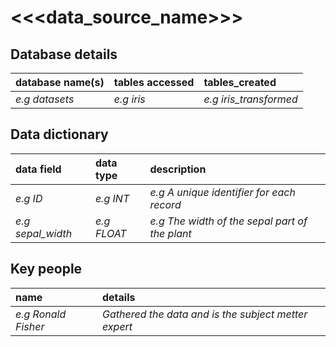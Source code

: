 # <<<data_source_name>>>

## Database details

| database name(s) | tables accessed | tables_created |
| :--------------- | :-------------- | :------------- |
| *e.g datasets* | *e.g iris* | *e.g iris_transformed* |

## Data dictionary

| data field | data type | description |
| :--------- | :-------- | :---------- |
| *e.g ID* | *e.g INT* | *e.g A unique identifier for each record* |
| *e.g sepal_width* | *e.g FLOAT* | *e.g The width of the sepal part of the plant* |

## Key people

| name | details |
| :--- | :------ |
| *e.g Ronald Fisher* | *Gathered the data and is the subject metter expert* |
